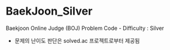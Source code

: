 # BaekJoon_Silver
Baekjoon Online Judge (BOJ) Problem Code - Difficulty : Silver
* 문제의 난이도 판단은 solved.ac 프로젝트로부터 제공됨
